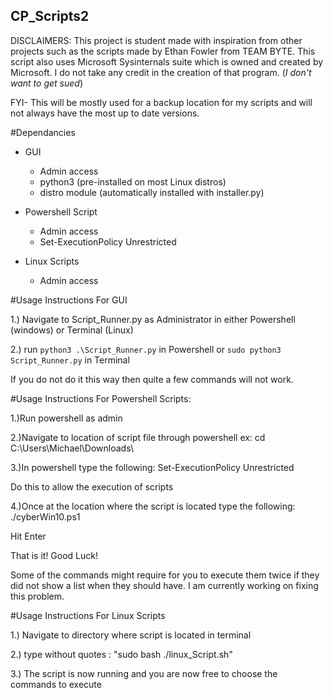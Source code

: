 ## CP_Scripts2
DISCLAIMERS: This project is student made with inspiration from other projects such as the scripts made by Ethan Fowler from TEAM BYTE.
This script also uses Microsoft Sysinternals suite which is owned and created by Microsoft. I do not take any credit in the creation of that program. (_I don't want to get sued_)  

FYI- This will be mostly used for a backup location for my scripts and will not always have the most up to date versions.

#Dependancies

- GUI
  - Admin access
  - python3 (pre-installed on most Linux distros)
  - distro module (automatically installed with installer.py)

- Powershell Script
  - Admin access
  - Set-ExecutionPolicy Unrestricted

- Linux Scripts
  - Admin access


#Usage Instructions For GUI

1.) Navigate to Script_Runner.py as Administrator in either Powershell (windows) or Terminal (Linux)

2.) run ```python3 .\Script_Runner.py``` in Powershell or ```sudo python3 Script_Runner.py``` in Terminal

If you do not do it this way then quite a few commands will not work.


#Usage Instructions For Powershell Scripts:

1.)Run powershell as admin

2.)Navigate to location of script file through powershell ex: cd C:\Users\Michael\Downloads\

3.)In powershell type the following: Set-ExecutionPolicy Unrestricted          

Do this to allow the execution of scripts

4.)Once at the location where the script is located type the following: ./cyberWin10.ps1

Hit Enter

That is it! Good Luck!

Some of the commands might require for you to execute them twice if they did not show a list when they should have. I am currently working on fixing this problem.

#Usage Instructions For Linux Scripts

1.) Navigate to directory where script is located in terminal

2.) type without quotes : "sudo bash ./linux_Script.sh"

3.) The script is now running and you are now free to choose the commands to execute
